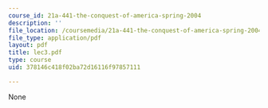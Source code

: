 ```yaml
---
course_id: 21a-441-the-conquest-of-america-spring-2004
description: ''
file_location: /coursemedia/21a-441-the-conquest-of-america-spring-2004/378146c418f02ba72d16116f97857111_lec3.pdf
file_type: application/pdf
layout: pdf
title: lec3.pdf
type: course
uid: 378146c418f02ba72d16116f97857111

---
```

None